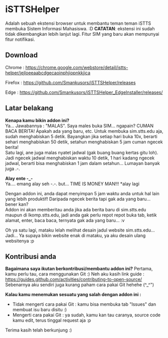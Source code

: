 # iSTTSHelper
Adalah sebuah ekstensi browser untuk membantu teman teman iSTTS membuka Sistem Informasi Mahasiswa. :D
**CATATAN**: ekstensi ini sudah tidak dikembangkan lebih lanjut lagi. Fitur SIM yang baru akan mempunyai fitur notifikasi.

## Download
Chrome : https://chrome.google.com/webstore/detail/istts-helper/jejloeeaabcdgecaoinphjiopnkkjica

Firefox : https://github.com/Smankusors/iSTTSHelper/releases

Edge : https://github.com/Smankusors/iSTTSHelper_EdgeInstaller/releases/


## Latar belakang
**Kenapa kamu bikin addon ini?**  
Ya... Jawabannya : "MALAS". Saya males buka SIM... ngapain? CUMAN BACA BERITA! Apakah ada yang baru, etc.
Untuk membuka sim.stts.edu aja, sudah menghabiskan 5 detik. Bayangkan jika setiap hari buka 10x, berarti sehari menghabiskan 50 detik, setahun menghabiskan 5 jam cuman ngecek berita!  
Satu lagi, ane juga malas nyatet jadwal (gak buang buang kertas gitu loh). Jadi ngecek jadwal menghabiskan waktu 10 detik, 1 hari kadang ngecek jadwal, berarti bisa menghabiskan 1 jam dalam setahun... Lumayan banyak juga .-.

**Alay ente -_-**  
Ya.... emang alay seh -.-. but... TIME IS MONEY MAN!!! \*alay lagi  
  
Dengan addon ini, anda dapat menyimpan 5 jam waktu anda untuk hal lain yang lebih produktif! Daripada ngecek berita tapi gak ada yang baru... bener kan?  
Addon ini akan memberitau anda jika ada berita baru di sim.stts.edu maupun di lkomp.stts.edu, jadi anda gak perlu repot repot buka tab, ketik alamat, enter, baca baca, ternyata gak ada yang baru... :v

Oh ya satu lagi, mataku lelah melihat desain jadul website sim.stts.edu... Jadi... Ya supaya bikin website enak di mataku, ya aku desain ulang websitenya :p

## Kontribusi anda
**Bagaimana saya ikutan berkontribusi/membantu addon ini?**
Pertama, kamu perlu tau, cara menggunakan Git :) 
Neh aku kasih link guide : https://guides.github.com/activities/contributing-to-open-source/  
Sebenarnya aku sendiri juga kurang paham cara pakai Git hehehe (^_^")

**Kalau kamu menemukan sesuatu yang salah dengan addon ini :**
- Tidak mengerti cara pakai Git : kamu bisa membuka tab "Issues" dan membuat isu baru disitu :)  
- Mengerti cara pakai Git : ya sudah, kamu kan tau caranya, source code kamu edit, terus tinggal request aja :p

Terima kasih telah berkunjung :)
